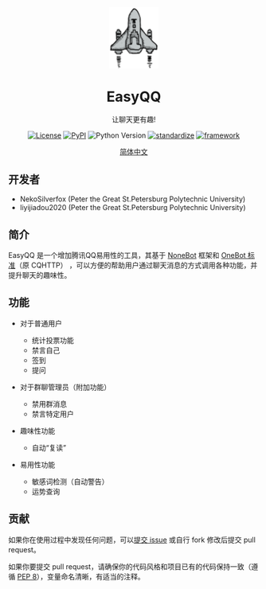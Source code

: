 <p align="center">
 <img width="100px" src="https://github.com/NekoSilverFox/EasyQQ/blob/main/docs/pic/logo.svg" align="center" alt="EasyQQ" />
 <h1 align="center">EasyQQ</h2>
 <p align="center">让聊天更有趣!</p>
</p>

<div align=center>

[![License](https://img.shields.io/badge/license-Apache%202.0-brightgreen)](LICENSE)
[![PyPI](https://img.shields.io/pypi/v/nonebot.svg)](https://pypi.python.org/pypi/nonebot)
![Python Version](https://img.shields.io/badge/python-3.7+-blue.svg)
[![standardize](https://img.shields.io/badge/standardize-OneBot%20v10%2C%20v11-orange)](https://github.com/botuniverse/onebot)
[![framework](https://img.shields.io/badge/framework-NoneBot-orange)](https://github.com/nonebot/nonebot)

<p align="center">
    <a href="/docs/readme_cn.md">简体中文</a>
</p>

<div align=left>

## 开发者

- NekoSilverfox (Peter the Great St.Petersburg Polytechnic University)
- liyijiadou2020 (Peter the Great St.Petersburg Polytechnic University)

## 简介

EasyQQ 是一个增加腾讯QQ易用性的工具，其基于 [NoneBot](https://github.com/nonebot/nonebot) 框架和 [OneBot 标准](https://github.com/howmanybots/onebot)（原 CQHTTP） ，可以方便的帮助用户通过聊天消息的方式调用各种功能，并提升聊天的趣味性。

## 功能

- 对于普通用户
  - 统计投票功能
  - 禁言自己
  - 签到
  - 提问

- 对于群聊管理员（附加功能）
  - 禁用群消息
  - 禁言特定用户

- 趣味性功能
  - 自动“复读”
- 易用性功能
  - 敏感词检测（自动警告）
  - 运势查询

## 贡献

如果你在使用过程中发现任何问题，可以[提交 issue](https://github.com/NekoSilverFox/EasyQQ/issues) 或自行 fork 修改后提交 pull request。

如果你要提交 pull request，请确保你的代码风格和项目已有的代码保持一致（遵循 [PEP 8](https://www.python.org/dev/peps/pep-0008/)），变量命名清晰，有适当的注释。
